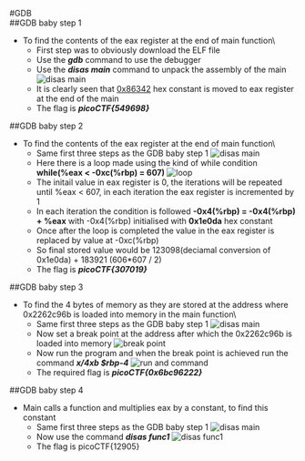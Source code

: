 #GDB\
##GDB baby step 1
+ To find the contents of the eax register at the end of main function\
  - First step was to obviously download the ELF file
  - Use the ***gdb*** command to use the debugger
  - Use the ***disas main*** command to unpack the assembly of the main
    ![disas main](https://github.com/user-attachments/assets/2e95d916-c0d4-43f8-add2-205ad3175d49)
  - It is clearly seen that <ins>0x86342</ins> hex constant is moved to eax register at the end of the main
  - The flag is ***picoCTF{549698}***

##GDB baby step 2
+ To find the contents of the eax register at the end of main function\
  - Same first three steps as the GDB baby step 1
    ![disas main](https://github.com/user-attachments/assets/740f1c31-6dcb-4564-b50b-41f79a469a1c)
  - Here there is a loop made using the kind of while condition **while(%eax < -0xc(%rbp) = 607)**
    ![loop](https://github.com/user-attachments/assets/8c2ddb3b-9f91-4195-a159-5aab07fe05da)
  - The initail value in eax register is 0, the iterations will be repeated until %eax < 607, in each iteration the eax register is incremented by 1
  - In each iteration the condition is followed **-0x4(%rbp) = -0x4(%rbp) + %eax** with -0x4(%rbp) initialised with **0x1e0da** hex constant
  - Once after the loop is completed the value in the eax register is replaced by value at -0xc(%rbp)
  - So final stored value would be 123098(deciamal conversion of 0x1e0da) + 183921 (606*607 / 2)
  - The flag is ***picoCTF{307019}***

##GDB baby step 3
+ To find the 4 bytes of memory as they are stored at the address where 0x2262c96b is loaded into memory in the main function\
  - Same first three steps as the GDB baby step 1
    ![disas main](https://github.com/user-attachments/assets/a9644fbd-634d-47de-ad88-f8e5350ce8a7)
  - Now set a break point at the address after which the 0x2262c96b is loaded into memory
    ![break point](https://github.com/user-attachments/assets/9f33d000-6a0a-45a7-9a40-324bcdaeb634)
  - Now run the program and when the break point is achieved run the command ***x/4xb $rbp-4***
    ![run and command](https://github.com/user-attachments/assets/8f276464-ab1a-4417-822e-a9e0cfd0984d)
  - The required flag is ***picoCTF{0x6bc96222}***

##GDB baby step 4
+ Main calls a function and multiplies eax by a constant, to find this constant
  - Same first three steps as the GDB baby step 1
    ![disas main](https://github.com/user-attachments/assets/62d5b93c-89bf-40e3-b871-ab12d882585a)
  - Now use the command ***disas func1***
    ![disas func1](https://github.com/user-attachments/assets/8af83dfe-ca39-4624-a9c7-a50f17625eb7)
  - The flag is picoCTF{12905}
